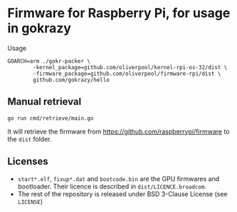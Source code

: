 # Firmware for Raspberry Pi, for usage in gokrazy

Usage

```
GOARCH=arm ./gokr-packer \
		-kernel_package=github.com/oliverpool/kernel-rpi-os-32/dist \
		-firmware_package=github.com/oliverpool/firmware-rpi/dist \
		github.com/gokrazy/hello
```

## Manual retrieval

```
go run cmd/retrieve/main.go
```

It will retrieve the firmware from https://github.com/raspberrypi/firmware to the `dist` folder.

## Licenses

- `start*.elf`, `fixup*.dat` and `bootcode.bin` are the GPU firmwares and bootloader. Their licence is described in `dist/LICENCE.broadcom`.
- The rest of the repository is released under BSD 3-Clause License (see `LICENSE`)
